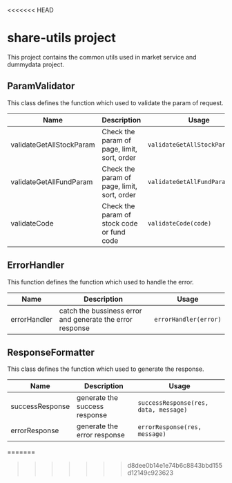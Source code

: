 <<<<<<< HEAD
# share-utils project

This project contains the common utils used in market service and dummydata project.

## ParamValidator

This class defines the function which used to validate the param of request.

| Name | Description | Usage |
| --- | --- | --- |
| validateGetAllStockParam | Check the param of page, limit, sort, order | `validateGetAllStockParam(req)` |
| validateGetAllFundParam | Check the param of page, limit, sort, order | `validateGetAllFundParam(req)`|
| validateCode | Check the param of stock code or fund code | `validateCode(code)` |

## ErrorHandler

This function defines the function which used to handle the error.

| Name | Description | Usage |
| --- | --- | --- |
| errorHandler | catch the bussiness error and generate the error response | `errorHandler(error)` |

## ResponseFormatter

This class defines the function which used to generate the response.

| Name | Description | Usage |
| --- | --- | --- |
| successResponse | generate the success response | `successResponse(res, data, message)` |
| errorResponse | generate the error response | `errorResponse(res, message)` |
=======

>>>>>>> d8dee0b14e1e74b6c8843bbd155d12149c923623
